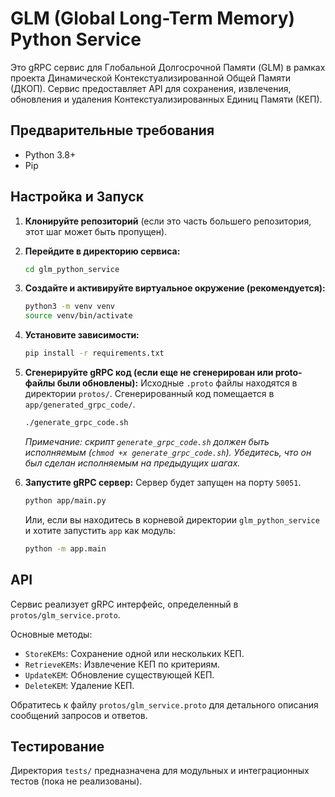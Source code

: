 # GLM (Global Long-Term Memory) Python Service

Это gRPC сервис для Глобальной Долгосрочной Памяти (GLM) в рамках проекта Динамической Контекстуализированной Общей Памяти (ДКОП).
Сервис предоставляет API для сохранения, извлечения, обновления и удаления Контекстуализированных Единиц Памяти (КЕП).

## Предварительные требования

*   Python 3.8+
*   Pip

## Настройка и Запуск

1.  **Клонируйте репозиторий** (если это часть большего репозитория, этот шаг может быть пропущен).

2.  **Перейдите в директорию сервиса:**
    ```bash
    cd glm_python_service
    ```

3.  **Создайте и активируйте виртуальное окружение (рекомендуется):**
    ```bash
    python3 -m venv venv
    source venv/bin/activate
    ```

4.  **Установите зависимости:**
    ```bash
    pip install -r requirements.txt
    ```

5.  **Сгенерируйте gRPC код (если еще не сгенерирован или proto-файлы были обновлены):**
    Исходные `.proto` файлы находятся в директории `protos/`. Сгенерированный код помещается в `app/generated_grpc_code/`.
    ```bash
    ./generate_grpc_code.sh
    ```
    *Примечание: скрипт `generate_grpc_code.sh` должен быть исполняемым (`chmod +x generate_grpc_code.sh`). Убедитесь, что он был сделан исполняемым на предыдущих шагах.*

6.  **Запустите gRPC сервер:**
    Сервер будет запущен на порту `50051`.
    ```bash
    python app/main.py
    ```
    Или, если вы находитесь в корневой директории `glm_python_service` и хотите запустить `app` как модуль:
    ```bash
    python -m app.main
    ```


## API

Сервис реализует gRPC интерфейс, определенный в `protos/glm_service.proto`.

Основные методы:
*   `StoreKEMs`: Сохранение одной или нескольких КЕП.
*   `RetrieveKEMs`: Извлечение КЕП по критериям.
*   `UpdateKEM`: Обновление существующей КЕП.
*   `DeleteKEM`: Удаление КЕП.

Обратитесь к файлу `protos/glm_service.proto` для детального описания сообщений запросов и ответов.

## Тестирование

Директория `tests/` предназначена для модульных и интеграционных тестов (пока не реализованы).
